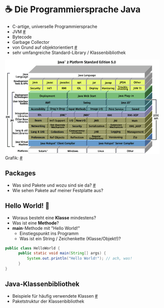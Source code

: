 # :coffee: Die Programmiersprache Java


-   C-artige, universelle Programmiersprache
-   JVM [#](https://de.wikibooks.org/wiki/Java_Standard:_Java_Virtual_Machine)
-   Bytecode
-   Garbage Collector
-   von Grund auf objektorientiert [#](https://de.wikibooks.org/wiki/Java_Standard:_Objektorientierung)
-   sehr umfangreiche Standard-Library / Klassenbibliothek

![Java Platform Diagram](/assets/images/Java-Platform-Diagram.png)
Grafik: [#](/assets/images/Java-Platform-Diagram.png)


## Packages

-   Was sind Pakete und wozu sind sie da? [#](https://de.wikibooks.org/wiki/Java_Standard:_Erste_Schritte#Pakete)
-   Wie sehen Pakete auf meiner Festplatte aus?


## Hello World! :rocket:

-   Woraus besteht eine **Klasse** mindestens?
-   Was ist eine **Methode**?
-   **main**-Methode mit "Hello World!"
    -   Einstiegspunkt ins Programm
    -   Was ist ein String / Zeichenkette (Klasse/Objekt!)?

```java
public class HelloWorld {
      public static void main(String[] args) {
          System.out.println("Hello World!"); // ach, was!
      }
}
```


## Java-Klassenbibliothek

-   Beispiele für häufig verwendete Klassen [#](https://de.wikibooks.org/wiki/Java_Standard:_Erste_Schritte#Klassenbibliothek)
-   Paketstruktur der Klassenbibliothek